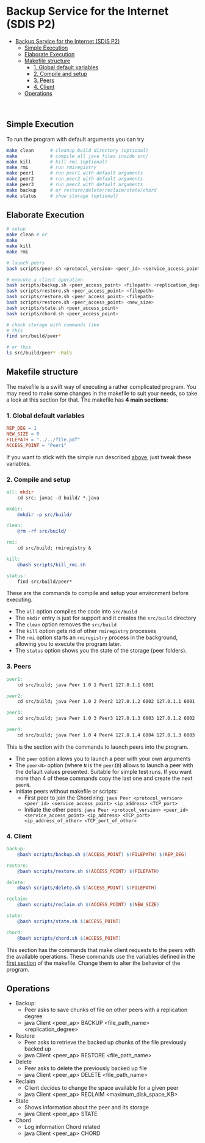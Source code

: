 # Backup Service for the Internet (SDIS P2)

- [Backup Service for the Internet (SDIS P2)](#backup-service-for-the-internet-sdis-p2)
	- [Simple Execution](#simple-execution)
	- [Elaborate Execution](#elaborate-execution)
	- [Makefile structure](#makefile-structure)
		- [1. Global default variables](#1-global-default-variables)
		- [2. Compile and setup](#2-compile-and-setup)
		- [3. Peers](#3-peers)
		- [4. Client](#4-client)
	- [Operations](#operations)

<br>

## Simple Execution

To run the program with default arguments you can try

```bash
make clean      # cleanup build directory (optional)
make            # compile all java files inside src/
make kill       # kill rmi (optional)
make rmi        # run rmiregistry
make peer1      # run peer1 with default arguments
make peer2      # run peer2 with default arguments
make peer3      # run peer2 with default arguments
make backup     # or restore/delete/reclaim/state/chord
make status 	# show storage (optional)
```

## Elaborate Execution

```bash
# setup
make clean # or
make
make kill
make rmi

# launch peers
bash scripts/peer.sh <protocol_version> <peer_id> <service_access_point> <ip_address> <TCP_port> [<ip_address_of_other> <TCP_port_of_other>]

# execute a client operation
bash scripts/backup.sh <peer_access_point> <filepath> <replication_degree>
bash scripts/restore.sh <peer_access_point> <filepath>
bash scripts/restore.sh <peer_access_point> <filepath>
bash scripts/restore.sh <peer_access_point> <new_size>
bash scripts/state.sh <peer_access_point>
bash scripts/chord.sh <peer_access_point>

# check storage with commands like
# this
find src/build/peer*

# or this
ls src/build/peer* -RalS
```

## Makefile structure

The makefile is a swift way of executing a rather complicated program.
You may need to make some changes in the makefile to suit your needs, so take a look at this section for that. The makefile has **4 main sections**:

### 1. Global default variables

```makefile
REP_DEG = 1
NEW_SIZE = 0
FILEPATH = "../../file.pdf"
ACCESS_POINT = "Peer1"
```

If you want to stick with the simple run described [above](#simple-execution), just tweak these variables.

### 2. Compile and setup

```makefile
all: mkdir
	cd src; javac -d build/ *.java

mkdir:
	@mkdir -p src/build/

clean:
	@rm -rf src/build/

rmi:
	cd src/build; rmiregistry &

kill:
	@bash scripts/kill_rmi.sh

status:
	find src/build/peer*
```

These are the commands to compile and setup your environment before executing.

- The `all` option compiles the code into `src/build`
- The `mkdir` entry is just for support and it creates the `src/build` directory
- The `clean` option removes the `src/build`
- The `kill` option gets rid of other `rmiregistry` processes
- The `rmi` option starts an `rmiregistry` process in the background, allowing you to execute the program later.
- The `status` option shows you the state of the storage (peer folders).

### 3. Peers

```makefile
peer1:
	cd src/build; java Peer 1.0 1 Peer1 127.0.1.1 6001

peer2:
	cd src/build; java Peer 1.0 2 Peer2 127.0.1.2 6002 127.0.1.1 6001

peer3:
	cd src/build; java Peer 1.0 3 Peer3 127.0.1.3 6003 127.0.1.2 6002

peer4:
	cd src/build; java Peer 1.0 4 Peer4 127.0.1.4 6004 127.0.1.3 6003
```

This is the section with the commands to launch peers into the program.

- The `peer` option allows you to launch a peer with your own arguments
- The `peer<N>` option (where `N` is the `peerID`) allows to launch a peer with the default values presented. Suitable for simple test runs. If you want more than 4 of these commands copy the last one and create the next `peerN`.
- Initiate peers without makefile or scripts:
  - First peer to join the Chord ring: `java Peer <protocol_version> <peer_id> <service_access_point> <ip_address> <TCP_port>`
  - Initiate the other peers: `java Peer <protocol_version> <peer_id> <service_access_point> <ip_address> <TCP_port> <ip_address_of_other> <TCP_port_of_other>`

### 4. Client

```makefile
backup:
	@bash scripts/backup.sh $(ACCESS_POINT) $(FILEPATH) $(REP_DEG)

restore:
	@bash scripts/restore.sh $(ACCESS_POINT) $(FILEPATH)

delete:
	@bash scripts/delete.sh $(ACCESS_POINT) $(FILEPATH)

reclaim:
	@bash scripts/reclaim.sh $(ACCESS_POINT) $(NEW_SIZE)

state:
	@bash scripts/state.sh $(ACCESS_POINT)

chord:
	@bash scripts/chord.sh $(ACCESS_POINT)
```

This section has the commands that make client requests to the peers with the available operations. These commands use the variables defined in the [first section](#makefile-structure) of the makefile. Change them to alter the behavior of the program.

## Operations

- Backup:
  - Peer asks to save chunks of file on other peers with a replication degree
  - java Client <peer_ap> BACKUP <file_path_name> <replication_degree>
- Restore
  - Peer asks to retrieve the backed up chunks of the file previously backed up
  - java Client <peer_ap> RESTORE <file_path_name>
- Delete
  - Peer asks to delete the previously backed up file
  - java Client <peer_ap> DELETE <file_path_name>
- Reclaim
  - Client decides to change the space available for a given peer
  - java Client <peer_ap> RECLAIM <maximum_disk_space_KB>
- State
  - Shows information about the peer and its storage
  - java Client <peer_ap> STATE
- Chord
  - Log information Chord related
  - java Client <peer_ap> CHORD
